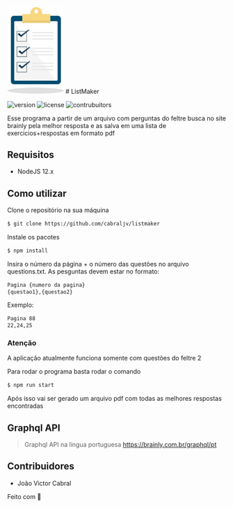 <img src="./docs/listmaker.png" width=130> 
# ListMaker


![version](https://img.shields.io/badge/version-0.2-green) ![license](https://img.shields.io/badge/license-mit-blue) ![contrubuitors](https://img.shields.io/badge/contribuitors-1-red) 

Esse programa a partir de um arquivo com perguntas do feltre busca no site brainly pela melhor resposta e as salva em uma lista de exercicios+respostas em formato pdf

## Requisitos
- NodeJS 12.x

## Como utilizar

Clone o repositório na sua máquina
```sh
$ git clone https://github.com/cabraljv/listmaker
```

Instale os pacotes
```sh
$ npm install
```

Insira o número da página + o número das questões no arquivo questions.txt. As pesguntas devem estar no formato:

```
Pagina {numero da pagina}
{questao1},{questao2}
```

Exemplo:

```
Pagina 88
22,24,25
```
### Atenção
A aplicação atualmente funciona somente com questões do feltre 2

Para rodar o programa basta rodar o comando

```sh
$ npm run start
```

Após isso vai ser gerado um arquivo pdf com todas as melhores respostas encontradas


## Graphql API
>Graphql API na lingua portuguesa https://brainly.com.br/graphql/pt

## Contribuidores
- João Victor Cabral

Feito com 💜
